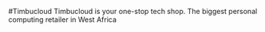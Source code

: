 #Timbucloud
Timbucloud is your one-stop tech shop. The biggest personal computing retailer in West Africa
